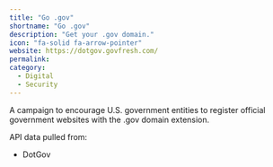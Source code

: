 ```yaml
---
title: "Go .gov"
shortname: "Go .gov"
description: "Get your .gov domain."
icon: "fa-solid fa-arrow-pointer"
website: https://dotgov.govfresh.com/
permalink: 
category:
  - Digital
  - Security
---
```


A campaign to encourage U.S. government entities to register official government websites with the .gov domain extension.

API data pulled from:

* DotGov
